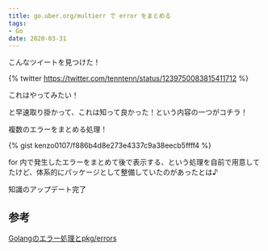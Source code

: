 ```yaml
---
title: go.uber.org/multierr で error をまとめる
tags:
- Go
date: 2020-03-31
---
```


こんなツイートを見つけた！

{% twitter https://twitter.com/tenntenn/status/1239750083815411712 %}

これはやってみたい！

と早速取り掛かって、これは知って良かった！という内容の一つがコチラ！

<!-- more -->

複数のエラーをまとめる処理！

{% gist kenzo0107/f886b4d8e273e4337c9a38eecb5ffff4 %}

for 内で発生したエラーをまとめて後で表示する、という処理を自前で用意してたけど、体系的にパッケージとして整備していたのがあったとは♪

知識のアップデート完了

## 参考

[Golangのエラー処理とpkg/errors](https://deeeet.com/writing/2016/04/25/go-pkg-errors/)
